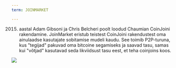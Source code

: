 ```yaml
---
term: JOINMARKET

---
```

2015. aastal Adam Gibsoni ja Chris Belcheri poolt loodud Chaumian CoinJoini rakendamine. JoinMarket eristub teistest CoinJoini rakendustest oma ainulaadse kasutajate sobitamise mudeli kaudu. See toimib P2P-turuna, kus "tegijad" pakuvad oma bitcoine segamiseks ja saavad tasu, samas kui "võtjad" kasutavad seda likviidsust tasu eest, et teha coinjoins koos.

![](../../dictionnaire/assets/43.webp)